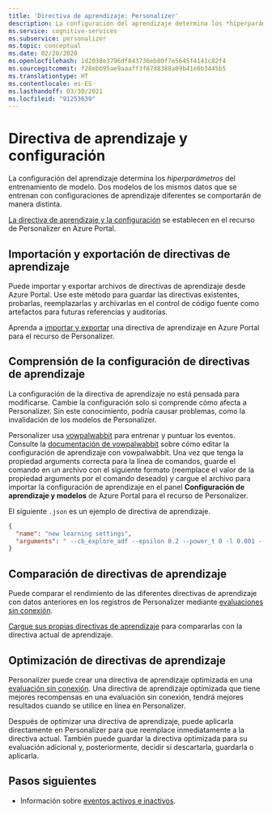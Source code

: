 ```yaml
---
title: 'Directiva de aprendizaje: Personalizer'
description: La configuración del aprendizaje determina los *hiperparámetros* del entrenamiento de modelo. Dos modelos de los mismos datos que se entrenan con configuraciones de aprendizaje diferentes se comportarán de manera distinta.
ms.service: cognitive-services
ms.subservice: personalizer
ms.topic: conceptual
ms.date: 02/20/2020
ms.openlocfilehash: 1d2038e3796df843736eb80f7e5645f4141c82f4
ms.sourcegitcommit: f28ebb95ae9aaaff3f87d8388a09b41e0b3445b5
ms.translationtype: HT
ms.contentlocale: es-ES
ms.lasthandoff: 03/30/2021
ms.locfileid: "91253639"
---
```

# <a name="learning-policy-and-settings"></a>Directiva de aprendizaje y configuración

La configuración del aprendizaje determina los *hiperparámetros* del entrenamiento de modelo. Dos modelos de los mismos datos que se entrenan con configuraciones de aprendizaje diferentes se comportarán de manera distinta.

[La directiva de aprendizaje y la configuración](how-to-settings.md#configure-rewards-for-the-feedback-loop) se establecen en el recurso de Personalizer en Azure Portal.

## <a name="import-and-export-learning-policies"></a>Importación y exportación de directivas de aprendizaje

Puede importar y exportar archivos de directivas de aprendizaje desde Azure Portal. Use este método para guardar las directivas existentes, probarlas, reemplazarlas y archivarlas en el control de código fuente como artefactos para futuras referencias y auditorías.

Aprenda a [importar y exportar](how-to-manage-model.md#import-a-new-learning-policy) una directiva de aprendizaje en Azure Portal para el recurso de Personalizer.

## <a name="understand-learning-policy-settings"></a>Comprensión de la configuración de directivas de aprendizaje

La configuración de la directiva de aprendizaje no está pensada para modificarse. Cambie la configuración solo si comprende cómo afecta a Personalizer. Sin este conocimiento, podría causar problemas, como la invalidación de los modelos de Personalizer.

Personalizer usa [vowpalwabbit](https://github.com/VowpalWabbit) para entrenar y puntuar los eventos. Consulte la [documentación de vowpalwabbit](https://github.com/VowpalWabbit/vowpal_wabbit/wiki/Command-line-arguments) sobre cómo editar la configuración de aprendizaje con vowpalwabbit. Una vez que tenga la propiedad arguments correcta para la línea de comandos, guarde el comando en un archivo con el siguiente formato (reemplace el valor de la propiedad arguments por el comando deseado) y cargue el archivo para importar la configuración de aprendizaje en el panel **Configuración de aprendizaje y modelos** de Azure Portal para el recurso de Personalizer.

El siguiente `.json` es un ejemplo de directiva de aprendizaje.

```json
{
  "name": "new learning settings",
  "arguments": " --cb_explore_adf --epsilon 0.2 --power_t 0 -l 0.001 --cb_type mtr -q ::"
}
```

## <a name="compare-learning-policies"></a>Comparación de directivas de aprendizaje

Puede comparar el rendimiento de las diferentes directivas de aprendizaje con datos anteriores en los registros de Personalizer mediante [evaluaciones sin conexión](concepts-offline-evaluation.md).

[Cargue sus propias directivas de aprendizaje](how-to-manage-model.md) para compararlas con la directiva actual de aprendizaje.

## <a name="optimize-learning-policies"></a>Optimización de directivas de aprendizaje

Personalizer puede crear una directiva de aprendizaje optimizada en una [evaluación sin conexión](how-to-offline-evaluation.md). Una directiva de aprendizaje optimizada que tiene mejores recompensas en una evaluación sin conexión, tendrá mejores resultados cuando se utilice en línea en Personalizer.

Después de optimizar una directiva de aprendizaje, puede aplicarla directamente en Personalizer para que reemplace inmediatamente a la directiva actual. También puede guardar la directiva optimizada para su evaluación adicional y, posteriormente, decidir si descartarla, guardarla o aplicarla.

## <a name="next-steps"></a>Pasos siguientes

* Información sobre [eventos activos e inactivos](concept-active-inactive-events.md).
